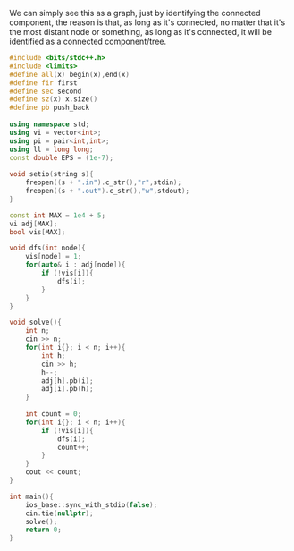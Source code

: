 We can simply see this as a graph, just by identifying the connected component, the reason is that, as long as it's connected, no matter that it's the most distant node or something, as long as it's connected, it will be identified as a connected component/tree.
```cpp
#include <bits/stdc++.h>
#include <limits>
#define all(x) begin(x),end(x)
#define fir first
#define sec second
#define sz(x) x.size()
#define pb push_back
 
using namespace std;
using vi = vector<int>;
using pi = pair<int,int>;
using ll = long long;
const double EPS = (1e-7);
 
void setio(string s){
	freopen((s + ".in").c_str(),"r",stdin);
	freopen((s + ".out").c_str(),"w",stdout);
}

const int MAX = 1e4 + 5;
vi adj[MAX];
bool vis[MAX];

void dfs(int node){
    vis[node] = 1;
    for(auto& i : adj[node]){
        if (!vis[i]){
            dfs(i);
        }
    }
}

void solve(){
    int n;
    cin >> n;
    for(int i{}; i < n; i++){
        int h;
        cin >> h;
        h--;
        adj[h].pb(i);
        adj[i].pb(h);
    }
    
    int count = 0;
    for(int i{}; i < n; i++){
        if (!vis[i]){
            dfs(i);
            count++;
        }
    }
    cout << count;
}

int main(){
	ios_base::sync_with_stdio(false);
	cin.tie(nullptr);
    solve();
	return 0;
}
```